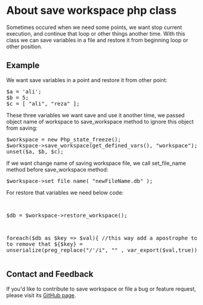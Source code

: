 # About save workspace php class
Sometimes occured when we need some points, we want stop current execution, and continue that loop or other things another time. With this class we can save variables in a file and restore it from beginning loop or other position.

<h2>Example</h2>
<p>We want save variables in a point and restore it from other point:</p>
<pre>
$a = 'ali';
$b = 5;
$c = [ "ali", "reza" ];
</pre>
<p>These three variables we want save and use it another time, we passed object name of workspace to save_workspace method to ignore this object from saving:</p>
<pre>
$workspace = new Php_state_freeze();
$workspace->save_workspace(get_defined_vars(), "workspace");
unset($a, $b, $c);
</pre>

<p>If we want change name of saving workspace file, we call set_file_name method before save_workspace method:</p>
<pre>
$workspace->set_file_name( "newFileName.db" );
</pre>
<p>For restore that variables we need below code:</p>
<pre>

$db = $workspace->restore_workspace();

foreach($db as $key => $val){
    //this way add a apostrophe to array to remove that
    ${$key} = unserialize(preg_replace("/'/i", "" , var_export($val,true)));
}
</pre>

<h2>Contact and Feedback</h2>
<p>If you'd like to contribute to save workspace  or file a bug or feature request, please visit its <a href="https://github.com/bmoradi/Save_workspace_php">GitHub page</a>.

</p>

